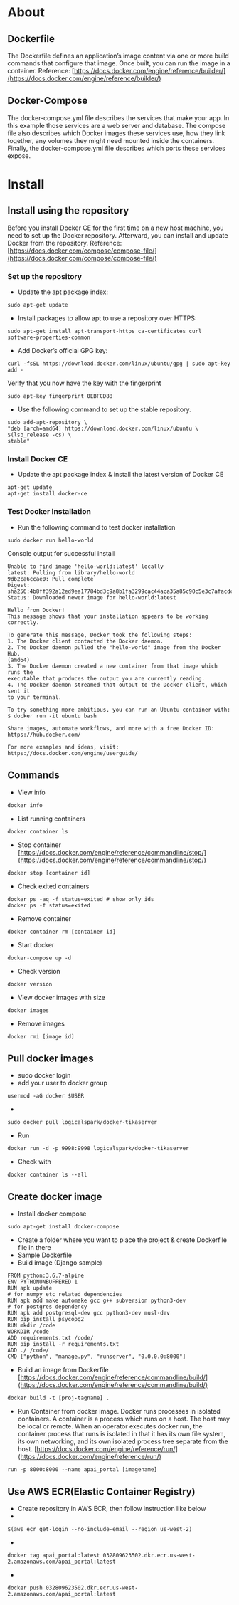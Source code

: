 # About
## Dockerfile
The Dockerfile defines an application’s image content via one or more build commands that configure that image. Once built, you can run the image in a container.
Reference:
[https://docs.docker.com/engine/reference/builder/](https://docs.docker.com/engine/reference/builder/)

## Docker-Compose
The docker-compose.yml file describes the services that make your app. In this example those services are a web server and database. The compose file also describes which Docker images these services use, how they link together, any volumes they might need mounted inside the containers. Finally, the docker-compose.yml file describes which ports these services expose.


# Install
## Install using the repository
Before you install Docker CE for the first time on a new host machine, you need to set up the Docker repository. Afterward, you can install and update Docker from the repository.
Reference:
[https://docs.docker.com/compose/compose-file/](https://docs.docker.com/compose/compose-file/)


### Set up the repository
- Update the apt package index:

`sudo apt-get update`

- Install packages to allow apt to use a repository over HTTPS:

```
sudo apt-get install apt-transport-https ca-certificates curl software-properties-common
```

-  Add Docker’s official GPG key:

```
curl -fsSL https://download.docker.com/linux/ubuntu/gpg | sudo apt-key add -
```
Verify that you now have the key with the fingerprint

```
sudo apt-key fingerprint 0EBFCD88
```

- Use the following command to set up the stable repository.

```
sudo add-apt-repository \
"deb [arch=amd64] https://download.docker.com/linux/ubuntu \
$(lsb_release -cs) \
stable"
```

### Install Docker CE
- Update the apt package index & install the latest version of Docker CE

```
apt-get update
apt-get install docker-ce
```

### Test Docker Installation
- Run the following command to test docker installation

```
sudo docker run hello-world
```

Console output for successful install

```
Unable to find image 'hello-world:latest' locally
latest: Pulling from library/hello-world
9db2ca6ccae0: Pull complete
Digest: sha256:4b8ff392a12ed9ea17784bd3c9a8b1fa3299cac44aca35a85c90c5e3c7afacdc
Status: Downloaded newer image for hello-world:latest

Hello from Docker!
This message shows that your installation appears to be working correctly.

To generate this message, Docker took the following steps:
1. The Docker client contacted the Docker daemon.
2. The Docker daemon pulled the "hello-world" image from the Docker Hub.
(amd64)
3. The Docker daemon created a new container from that image which runs the
executable that produces the output you are currently reading.
4. The Docker daemon streamed that output to the Docker client, which sent it
to your terminal.

To try something more ambitious, you can run an Ubuntu container with:
$ docker run -it ubuntu bash

Share images, automate workflows, and more with a free Docker ID:
https://hub.docker.com/

For more examples and ideas, visit:
https://docs.docker.com/engine/userguide/

```
## Commands
- View info
```
docker info
```
- List running containers
```
docker container ls
```
- Stop container
[https://docs.docker.com/engine/reference/commandline/stop/](https://docs.docker.com/engine/reference/commandline/stop/)
```
docker stop [container id]
```
- Check exited containers
```
docker ps -aq -f status=exited # show only ids
docker ps -f status=exited
```

- Remove container
```
docker container rm [container id]
```


- Start docker
```
docker-compose up -d
```
- Check version
```
docker version
```
- View docker images with size
```
docker images
```
- Remove images
```
docker rmi [image id]
```




## Pull docker images
- sudo docker login
- add your user to docker group
```
usermod -aG docker $USER
```
-
```
sudo docker pull logicalspark/docker-tikaserver
```
- Run
```
docker run -d -p 9998:9998 logicalspark/docker-tikaserver
```
- Check with
```
docker container ls --all
```

## Create docker image
- Install docker compose
```
sudo apt-get install docker-compose
```
- Create a folder where you want to place the project & create Dockerfile file in there
- Sample Dockerfile
- Build image (Django sample)
```
FROM python:3.6.7-alpine
ENV PYTHONUNBUFFERED 1
RUN apk update
# for numpy etc related dependencies
RUN apk add make automake gcc g++ subversion python3-dev
# for postgres dependency
RUN apk add postgresql-dev gcc python3-dev musl-dev
RUN pip install psycopg2
RUN mkdir /code
WORKDIR /code
ADD requirements.txt /code/
RUN pip install -r requirements.txt
ADD ./ /code/
CMD ["python", "manage.py", "runserver", "0.0.0.0:8000"]
```
- Build an image from Dockerfile
[https://docs.docker.com/engine/reference/commandline/build/](https://docs.docker.com/engine/reference/commandline/build/)
```
docker build -t [proj-tagname] .
```
- Run Container from docker image. Docker runs processes in isolated containers. A container is a process which runs on a host. The host may be local or remote. When an operator executes docker run, the container process that runs is isolated in that it has its own file system, its own networking, and its own isolated process tree separate from the host.
[https://docs.docker.com/engine/reference/run/](https://docs.docker.com/engine/reference/run/)
```
run -p 8000:8000 --name apai_portal [imagename]
```

## Use AWS ECR(Elastic Container Registry)
- Create repository in AWS ECR, then follow instruction like below
-
```
$(aws ecr get-login --no-include-email --region us-west-2)
```
-
```
docker tag apai_portal:latest 032809623502.dkr.ecr.us-west-2.amazonaws.com/apai_portal:latest
```
-
```
docker push 032809623502.dkr.ecr.us-west-2.amazonaws.com/apai_portal:latest
```
